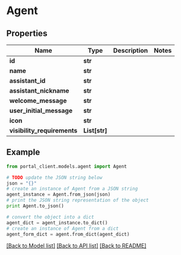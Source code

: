 # Agent


## Properties
Name | Type | Description | Notes
------------ | ------------- | ------------- | -------------
**id** | **str** |  | 
**name** | **str** |  | 
**assistant_id** | **str** |  | 
**assistant_nickname** | **str** |  | 
**welcome_message** | **str** |  | 
**user_initial_message** | **str** |  | 
**icon** | **str** |  | 
**visibility_requirements** | **List[str]** |  | 

## Example

```python
from portal_client.models.agent import Agent

# TODO update the JSON string below
json = "{}"
# create an instance of Agent from a JSON string
agent_instance = Agent.from_json(json)
# print the JSON string representation of the object
print Agent.to_json()

# convert the object into a dict
agent_dict = agent_instance.to_dict()
# create an instance of Agent from a dict
agent_form_dict = agent.from_dict(agent_dict)
```
[[Back to Model list]](../README.md#documentation-for-models) [[Back to API list]](../README.md#documentation-for-api-endpoints) [[Back to README]](../README.md)


